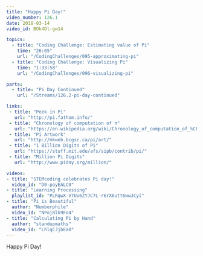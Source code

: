 ```yaml
---
title: "Happy Pi Day!"
video_number: 126.1
date: 2018-03-14
video_id: BOk4Dl-gw14

topics:
  - title: "Coding Challenge: Estimating value of Pi"
    time: "26:05"
    url: "/CodingChallenges/095-approximating-pi"
  - title: "Coding Challenge: Visualizing Pi"
    time: "1:33:58"
    url: "/CodingChallenges/096-visualizing-pi"

parts:
  - title: "Pi Day Continued"
    url: "/Streams/126.2-pi-day-continued"

links:
 - title: "Peek in Pi"
   url: "http://pi.fathom.info/"
 - title: "Chronology of computation of π"
   url: "https://en.wikipedia.org/wiki/Chronology_of_computation_of_%CF%80"
 - title: "Pi Artwork"
   url: "http://mkweb.bcgsc.ca/pi/art/"
 - title: "1 Billion Digits of Pi"
   url: "https://stuff.mit.edu/afs/sipb/contrib/pi/"
 - title: "Million Pi Digits"
   url: "http://www.piday.org/million/"

videos:
- title: "STEMcoding celebrates Pi day!"
  video_id: "D0-poyEALC0"
- title: "Learning Processing"
  playlist_id: "PLRqwX-V7Uu6ZYJC7L-r6rX6utt6wwJCyi"
- title: "Pi is Beautiful"
  author: "Numberphile"
  video_id: "NPoj8lk9Fo4"
- title: "Calculating Pi by Hand"
  author: "standupmaths"
  video_id: "LhlqCJjbEa0"
---
```


Happy Pi Day!
